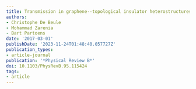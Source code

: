 ```yaml
---
title: Transmission in graphene--topological insulator heterostructures
authors:
- Christophe De Beule
- Mohammad Zarenia
- Bart Partoens
date: '2017-03-01'
publishDate: '2023-11-24T01:48:40.057727Z'
publication_types:
- article-journal
publication: '*Physical Review B*'
doi: 10.1103/PhysRevB.95.115424
tags:
- article
---
```

